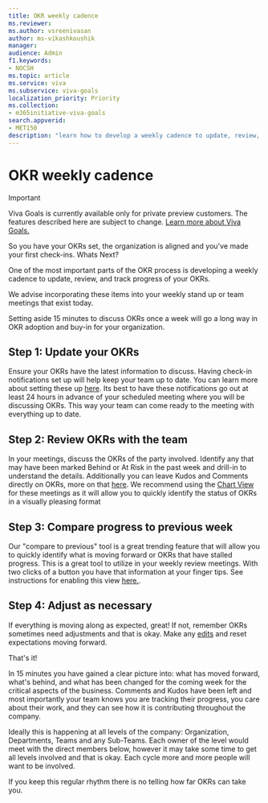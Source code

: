 ```yaml
---
title: OKR weekly cadence
ms.reviewer: 
ms.author: vsreenivasan
author: ms-vikashkoushik
manager: 
audience: Admin
f1.keywords:
- NOCSH
ms.topic: article
ms.service: viva
ms.subservice: viva-goals
localization_priority: Priority
ms.collection:  
- m365initiative-viva-goals  
search.appverid:
- MET150
description: "learn how to develop a weekly cadence to update, review, and track progress of your OKRs"
---
```


# OKR weekly cadence

> [!IMPORTANT]
> Viva Goals is currently available only for private preview customers. The features described here are subject to change. [Learn more about Viva Goals.](https://go.microsoft.com/fwlink/?linkid=2189933)

So you have your OKRs set, the organization is aligned and you've made your first check-ins. Whats Next?

One of the most important parts of the OKR process is developing a weekly cadence to update, review, and track progress of your OKRs. 

We advise incorporating these items into your weekly stand up or team meetings that exist today. 

Setting aside 15 minutes to discuss OKRs once a week will go a long way in OKR adoption and buy-in for your organization. 

## Step 1: Update your OKRs

Ensure your OKRs have the latest information to discuss. Having check-in notifications set up will help keep your team up to date. You can learn more about setting these up [here](https://help.ally.io/en/articles/2377894-check-in-reminders-and-notifications). Its best to have these notifications go out at least 24 hours in advance of your scheduled meeting where you will be discussing OKRs. This way your team can come ready to the meeting with everything up to date.

## Step 2: Review OKRs with the team

In your meetings, discuss the OKRs of the party involved. Identify any that may have been marked Behind or At Risk in the past week and drill-in to understand the details. Additionally you can leave Kudos and Comments directly on OKRs, more on that [here](https://help.ally.io/en/articles/2107055-check-ins-and-feedback). We recommend using the [Chart View](https://help.ally.io/en/articles/2375435-chart-view) for these meetings as it will allow you to quickly identify the status of OKRs in a visually pleasing format

## Step 3: Compare progress to previous week

Our "compare to previous" tool is a great trending feature that will allow you to quickly identify what is moving forward or OKRs that have stalled progress. This is a great tool to utilize in your weekly review meetings. With two clicks of a button you have that information at your finger tips. See instructions for enabling this view [here.](https://help.ally.io/en/articles/2632032-compare-to-past).

## Step 4: Adjust as necessary

If everything is moving along as expected, great! If not, remember OKRs sometimes need adjustments and that is okay. Make any [edits](https://help.ally.io/articles/3065314-q-can-i-edit-or-delete-a-okr) and reset expectations moving forward. 

That's it! 

In 15 minutes you have gained a clear picture into: what has moved forward, what's behind, and what has been changed for the coming week for the critical aspects of the business. Comments and Kudos have been left and most importantly your team knows you are tracking their progress, you care about their work, and they can see how it is contributing throughout the company.

Ideally this is happening at all levels of the company: Organization, Departments, Teams and any Sub-Teams. Each owner of the level would meet with the direct members below, however it may take some time to get all levels involved and that is okay. Each cycle more and more people will want to be involved.   

If you keep this regular rhythm there is no telling how far OKRs can take you.  